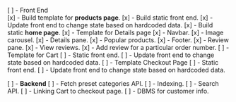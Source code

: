 [ ] - Front End    
    [x] - Build template for **products page**.
        [x] - Build static front end.
        [x] - Update front end to change state based on hardcoded data.
    [x] - Build static **home page**.
    [x] - Template for Details page
        [x] - Navbar.
        [x] - Image carousel.
        [x] - Details pane.
        [x] - Popular products.
        [x] - Footer.
        [x] - Review pane.
            [x] - View reviews.
            [x] - Add review for a particular order number.
    [ ] - Template for Cart
        [ ] - Static front end.
        [ ] - Update front end to change state based on hardcoded data.
    [ ] - Template Checkout Page
        [ ] - Static front end.
        [ ] - Update front end to change state based on hardcoded data.

[ ] - **Backend**
    [ ] - Fetch preset categories API.
    [ ] - Indexing.
    [ ] - Search API.
    [ ] - Linking Cart to checkout page.
    [ ] - DBMS for customer info.


